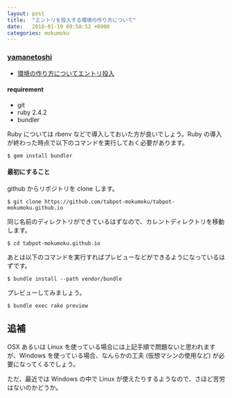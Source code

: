 ```yaml
---
layout: post
title:  "エントリを投入する環境の作り方について"
date:   2018-01-19 09:58:52 +0900
categories: mokumoku
---
```


### [yamanetoshi](http://weblog.metacircular-evaluator.org/)

* [環境の作り方についてエントリ投入](https://github.com/tabpot-mokumoku/tabpot-mokumoku.github.io/issues/10)

#### requirement

- git
- ruby 2.4.2
- bundler

Ruby については rbenv などで導入しておいた方が良いでしょう。Ruby の導入が終わった時点で以下のコマンドを実行しておく必要があります。

```
$ gem install bundler
```

#### 最初にすること

github からリポジトリを clone します。

```
$ git clone https://github.com/tabpot-mokumoku/tabpot-mokumoku.github.io
```

同じ名前のディレクトリができているはずなので、カレントディレクトリを移動します。

```
$ cd tabpot-mokumoku.github.io
```

あとは以下のコマンドを実行すればプレビューなどができるようになっているはずです。

```
$ bundle install --path vendor/bundle
```

プレビューしてみましょう。

```
$ bundle exec rake preview
```

追補
--------------

OSX あるいは Linux を使っている場合には上記手順で問題ないと思われますが、Windows を使っている場合、なんらかの工夫 (仮想マシンの使用など) が必要になってくるでしょう。

ただ、最近では Windows の中で Linux が使えたりするようなので、さほど苦労はないのかどうか。